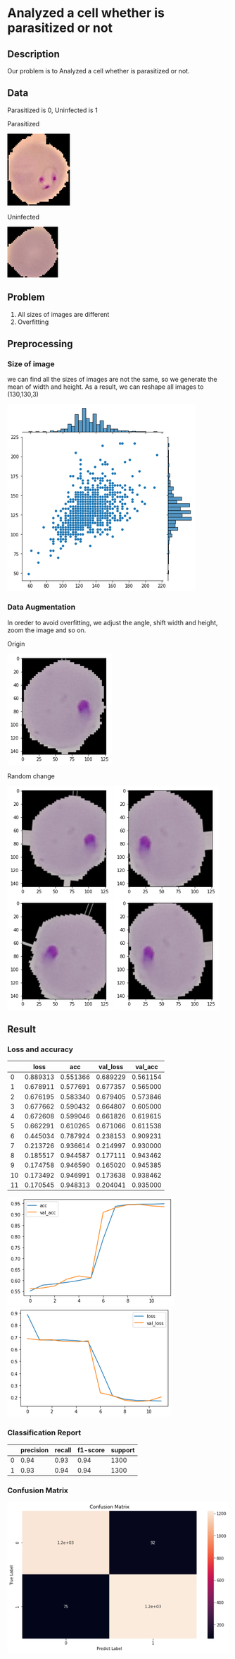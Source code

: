 # Analyzed a cell whether is parasitized or not 

## Description
  Our problem is to Analyzed a cell whether is parasitized or not.
## Data
Parasitized is 0, Uninfected is 1

Parasitized

![parasitized](https://github.com/Martinyeh81/Deep-Learning/blob/main/CNN_on_cell/image/C33P1thinF_IMG_20150619_114756a_cell_179.png)

Uninfected

![uninfected](https://github.com/Martinyeh81/Deep-Learning/blob/main/CNN_on_cell/image/C1_thinF_IMG_20150604_104722_cell_9.png)

## Problem
1. All sizes of images are different
2. Overfitting

## Preprocessing
### Size of image
we can find all the sizes of images are not the same, so we generate the mean of width and height. As a result, we can reshape all images to (130,130,3)

![shape](https://github.com/Martinyeh81/Deep-Learning/blob/main/CNN_on_cell/image/shape_mean.png)

### Data Augmentation
In oreder to avoid overfitting, we adjust the angle, shift width and height, zoom the image and so on.

Origin

![change](https://github.com/Martinyeh81/Deep-Learning/blob/main/CNN_on_cell/image/cell_origin.png)

Random change

![cell1](https://github.com/Martinyeh81/Deep-Learning/blob/main/CNN_on_cell/image/cell1.png)
![cell2](https://github.com/Martinyeh81/Deep-Learning/blob/main/CNN_on_cell/image/cell2.png)
![cell3](https://github.com/Martinyeh81/Deep-Learning/blob/main/CNN_on_cell/image/cell3.png)
![cell4](https://github.com/Martinyeh81/Deep-Learning/blob/main/CNN_on_cell/image/cell4.png)

## Result

### Loss and accuracy

||loss|acc|val_loss|val_acc|
| --- | --- | --- | --- | --- |
|0|0.889313|0.551366|0.689229|0.561154|
|1|0.678911|0.577691|0.677357|0.565000|
|2|0.676195|0.583340|0.679405|0.573846|
|3|0.677662|0.590432|0.664807|0.605000|
|4|0.672608|0.599046|0.661826|0.619615|
|5|0.662291|0.610265|0.671066|0.611538|
|6|0.445034|0.787924|0.238153|0.909231|
|7|0.213726|0.936614|0.214997|0.930000|
|8|0.185517|0.944587|0.177111|0.943462|
|9|0.174758|0.946590|0.165020|0.945385|
|10|0.173492|0.946991|0.173638|0.938462|
|11|0.170545|0.948313|0.204041|0.935000|

![accuracy](https://github.com/Martinyeh81/Deep-Learning/blob/main/CNN_on_cell/image/accuracy.png)
![loss](https://github.com/Martinyeh81/Deep-Learning/blob/main/CNN_on_cell/image/loss.png)

### Classification Report

||precision|recall|f1-score|support
| --- | --- | --- | --- | --- |
|0|0.94|0.93|0.94|1300|
|1|0.93|0.94|0.94|1300|

### Confusion Matrix

![confusion](https://github.com/Martinyeh81/Deep-Learning/blob/main/CNN_on_cell/image/confusion%20matrix.png)


